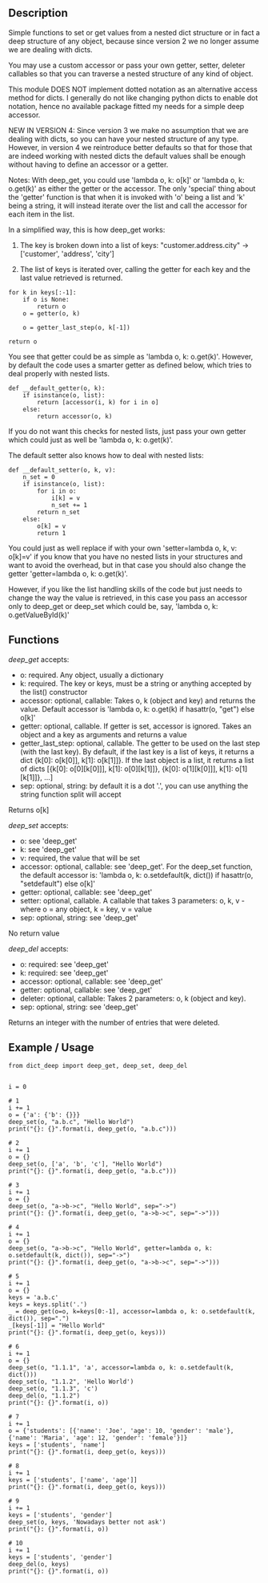 ## Description

Simple functions to set or get values from a nested dict structure or in fact a deep structure of any object, because
since version 2 we no longer assume we are dealing with dicts.

You may use a custom accessor or pass your own getter, setter, deleter callables so that you can traverse a nested
structure of any kind of object.

This module DOES NOT implement dotted notation as an alternative access method for dicts.
I generally do not like changing python dicts to enable dot notation, hence no available
package fitted my needs for a simple deep accessor.

NEW IN VERSION 4:
Since version 3 we make no assumption that we are dealing with dicts, so you can have your nested
structure of any type. However, in version 4 we reintroduce better defaults so that for those that
are indeed working with nested dicts the default values shall be enough without having to define an
accessor or a getter.

Notes:
With deep_get, you could use 'lambda o, k: o[k]' or 'lambda o, k: o.get(k)' as either the getter or the accessor.
The only 'special' thing about the 'getter' function is that when it is invoked with 'o' being a list and 'k' being a
string, it will instead iterate over the list and call the accessor for each item in the list.

In a simplified way, this is how deep_get works:

1. The key is broken down into a list of keys: "customer.address.city" -> ['customer', 'address', 'city'] 

2. The list of keys is iterated over, calling the getter for each key and the last value retrieved is returned.
```
for k in keys[:-1]:
    if o is None:
        return o
    o = getter(o, k)

    o = getter_last_step(o, k[-1])

return o
```

You see that getter could be as simple as 'lambda o, k: o.get(k)'. However, by default the code uses a smarter getter as
defined below, which tries to deal properly with nested lists.

```
def __default_getter(o, k):
    if isinstance(o, list):
        return [accessor(i, k) for i in o]
    else:
        return accessor(o, k)
```

If you do not want this checks for nested lists, just pass your own getter which could just as well
be 'lambda o, k: o.get(k)'.

The default setter also knows how to deal with nested lists:
```
def __default_setter(o, k, v):
    n_set = 0
    if isinstance(o, list):
        for i in o:
            i[k] = v
            n_set += 1
        return n_set
    else:
        o[k] = v
        return 1
```
You could just as well replace if with your own 'setter=lambda o, k, v: o[k]=v' if you know that
you have no nested lists in your structures and want to avoid the overhead, but in that case you should
also change the getter 'getter=lambda o, k: o.get(k)'.

However, if you like the list handling skills of the code but just needs to change the way the value is retrieved,
in this case you pass an accessor only to deep_get or deep_set which could be, say, 'lambda o, k: o.getValueById(k)'


## Functions

*deep_get* accepts:
- o: required. Any object, usually a dictionary
- k: required. The key or keys, must be a string or anything accepted by the list() constructor
- accessor: optional, callable: Takes o, k (object and key) and returns the value. Default accessor is
  'lambda o, k: o.get(k) if hasattr(o, "get") else o[k]'
- getter: optional, callable. If getter is set, accessor is ignored. Takes an object and a key as arguments and returns
  a value
- getter_last_step: optional, callable. The getter to be used on the last step (with the last key). By default,
  if the last key is a list of keys, it returns a dict {k[0]: o[k[0]], k[1]: o[k[1]]}. If the last object is a list, it returns a list
  of dicts [{k[0]: o[0][k[0]]], k[1]: o[0][k[1]]}, {k[0]: o[1][k[0]]], k[1]: o[1][k[1]]}, ...]
- sep: optional, string: by default it is a dot '.', you can use anything the string function split will accept

Returns o[k]


*deep_set* accepts:
- o: see 'deep_get'
- k: see 'deep_get'
- v: required, the value that will be set
- accessor: optional, callable: see 'deep_get'. For the deep_set function, the default accessor is:
  'lambda o, k: o.setdefault(k, dict()) if hasattr(o, "setdefault") else o[k]'
- getter: optional, callable: see 'deep_get'
- setter: optional, callable. A callable that takes 3 parameters: o, k, v - where o = any object, k = key, v = value
- sep: optional, string: see 'deep_get'

No return value


*deep_del* accepts:
- o: required: see 'deep_get'
- k: required: see 'deep_get'
- accessor: optional, callable: see 'deep_get'
- getter: optional, callable: see 'deep_get'
- deleter: optional, callable: Takes 2 parameters: o, k (object and key).
- sep: optional, string: see 'deep_get'

Returns an integer with the number of entries that were deleted.


## Example / Usage

```
from dict_deep import deep_get, deep_set, deep_del


i = 0

# 1
i += 1
o = {'a': {'b': {}}}
deep_set(o, "a.b.c", "Hello World")
print("{}: {}".format(i, deep_get(o, "a.b.c")))

# 2
i += 1
o = {}
deep_set(o, ['a', 'b', 'c'], "Hello World")
print("{}: {}".format(i, deep_get(o, "a.b.c")))

# 3
i += 1
o = {}
deep_set(o, "a->b->c", "Hello World", sep="->")
print("{}: {}".format(i, deep_get(o, "a->b->c", sep="->")))

# 4
i += 1
o = {}
deep_set(o, "a->b->c", "Hello World", getter=lambda o, k: o.setdefault(k, dict()), sep="->")
print("{}: {}".format(i, deep_get(o, "a->b->c", sep="->")))

# 5
i += 1
o = {}
keys = 'a.b.c'
keys = keys.split('.')
_ = deep_get(o=o, k=keys[0:-1], accessor=lambda o, k: o.setdefault(k, dict()), sep=".")
_[keys[-1]] = "Hello World"
print("{}: {}".format(i, deep_get(o, keys)))

# 6
i += 1
o = {}
deep_set(o, "1.1.1", 'a', accessor=lambda o, k: o.setdefault(k, dict()))
deep_set(o, "1.1.2", 'Hello World')
deep_set(o, "1.1.3", 'c')
deep_del(o, "1.1.2")
print("{}: {}".format(i, o))

# 7
i += 1
o = {'students': [{'name': 'Joe', 'age': 10, 'gender': 'male'}, {'name': 'Maria', 'age': 12, 'gender': 'female'}]}
keys = ['students', 'name']
print("{}: {}".format(i, deep_get(o, keys)))

# 8
i += 1
keys = ['students', ['name', 'age']]
print("{}: {}".format(i, deep_get(o, keys)))

# 9
i += 1
keys = ['students', 'gender']
deep_set(o, keys, 'Nowadays better not ask')
print("{}: {}".format(i, o))

# 10
i += 1
keys = ['students', 'gender']
deep_del(o, keys)
print("{}: {}".format(i, o))
```
